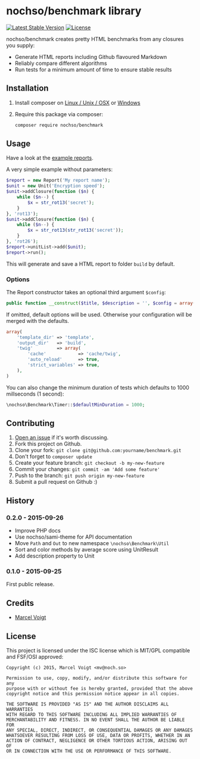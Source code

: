 # nochso/benchmark library

[![Latest Stable Version](https://poser.pugx.org/nochso/benchmark/v/stable)](https://packagist.org/packages/nochso/benchmark)
[![License](https://poser.pugx.org/nochso/benchmark/license)](LICENSE)

nochso/benchmark creates pretty HTML benchmarks from any closures you supply:

- Generate HTML reports including Github flavoured Markdown
- Reliably compare different algorithms
- Run tests for a minimum amount of time to ensure stable results

## Installation

1. Install composer on [Linux / Unix / OSX][composeru] or [Windows][composerw]
2. Require this package via composer:

    ```sh
    composer require nochso/benchmark
    ```

## Usage

Have a look at the [example reports](reports/).

A very simple example without parameters:

```php
$report = new Report('My report name');
$unit = new Unit('Encryption speed');
$unit->addClosure(function ($n) {
    while ($n--) {
        $x = str_rot13('secret');
    }
}, 'rot13');
$unit->addClosure(function ($n) {
    while ($n--) {
        $x = str_rot13(str_rot13('secret'));
    }
}, 'rot26');
$report->unitList->add($unit);
$report->run();
```

This will generate and save a HTML report to folder `build` by default.

### Options

The Report constructor takes an optional third argument `$config`:

```php
public function __construct($title, $description = '', $config = array())
```

If omitted, default options will be used. Otherwise your configuration will be merged with the defaults.

```php
array(
    'template_dir' => 'template',
    'output_dir'   => 'build',
    'twig'         => array(
        'cache'            => 'cache/twig',
        'auto_reload'      => true,
        'strict_variables' => true,
    ),
)
```

You can also change the minimum duration of tests which defaults to 1000 millseconds (1 second):
```php
\nochso\Benchmark\Timer::$defaultMinDuration = 1000;
```

## Contributing

1. [Open an issue](https://github.com/nochso/benchmark/issues/new) if it's worth discussing.
2. Fork this project on Github.
3. Clone your fork: `git clone git@github.com:yourname/benchmark.git`
4. Don't forget to `composer update`
4. Create your feature branch: `git checkout -b my-new-feature`
5. Commit your changes: `git commit -am 'Add some feature'`
6. Push to the branch: `git push origin my-new-feature`
7. Submit a pull request on Github :)

## History

### 0.2.0 - 2015-09-26
- Improve PHP docs
- Use nochso/sami-theme for API documentation
- Move `Path` and `Out` to new namespace `\nochso\Benchmark\Util`
- Sort and color methods by average score using UnitResult
- Add description property to Unit

### 0.1.0 - 2015-09-25
First public release.

## Credits

- [Marcel Voigt](https://github.com/nochso)

## License
This project is licensed under the ISC license which is MIT/GPL compatible and FSF/OSI approved:

```
Copyright (c) 2015, Marcel Voigt <mv@noch.so>

Permission to use, copy, modify, and/or distribute this software for any
purpose with or without fee is hereby granted, provided that the above
copyright notice and this permission notice appear in all copies.

THE SOFTWARE IS PROVIDED "AS IS" AND THE AUTHOR DISCLAIMS ALL WARRANTIES
WITH REGARD TO THIS SOFTWARE INCLUDING ALL IMPLIED WARRANTIES OF
MERCHANTABILITY AND FITNESS. IN NO EVENT SHALL THE AUTHOR BE LIABLE FOR
ANY SPECIAL, DIRECT, INDIRECT, OR CONSEQUENTIAL DAMAGES OR ANY DAMAGES
WHATSOEVER RESULTING FROM LOSS OF USE, DATA OR PROFITS, WHETHER IN AN
ACTION OF CONTRACT, NEGLIGENCE OR OTHER TORTIOUS ACTION, ARISING OUT OF
OR IN CONNECTION WITH THE USE OR PERFORMANCE OF THIS SOFTWARE.
```

[composeru]: "https://getcomposer.org/doc/00-intro.md#installation-linux-unix-osx"
[composerw]: "https://getcomposer.org/doc/00-intro.md#installation-windows"
